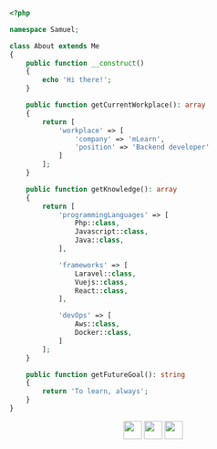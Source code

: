 ```php
<?php

namespace Samuel;

class About extends Me
{
    public function __construct()
    {
        echo 'Hi there!';
    }

    public function getCurrentWorkplace(): array
    {
        return [
            'workplace' => [
                'company' => 'mLearn',
                'position' => 'Backend developer'         
            ]
        ];
    }

    public function getKnowledge(): array
    {
        return [
            'programmingLanguages' => [
                Php::class,
                Javascript::class,
                Java::class,
            ],

            'frameworks' => [
                Laravel::class,
                Vuejs::class,
                React::class,
            ],

            'devOps' => [
                Aws::class,
                Docker::class,
            ]
        ];
    }

    public function getFutureGoal(): string
    {
        return 'To learn, always';
    }
}

```

<center>

<a href = 'https://www.linkedin.com/in/samfelgar'> <img width = '32px' align= 'center' src="https://raw.githubusercontent.com/rahulbanerjee26/githubAboutMeGenerator/main/icons/linked-in-alt.svg"/></a>
<a href = 'https://www.twitter.com/samfelgar'> <img width = '32px' align= 'center' src="https://raw.githubusercontent.com/rahulbanerjee26/githubAboutMeGenerator/main/icons/twitter.svg"/></a>  <a href = 'https://www.github.com/samfelgar'> <img width = '32px' align= 'center' src="https://raw.githubusercontent.com/rahulbanerjee26/githubAboutMeGenerator/main/icons/github.svg"/></a> 

</center>

<!--
**samfelgar/samfelgar** is a ✨ _special_ ✨ repository because its `README.md` (this file) appears on your GitHub profile.

Here are some ideas to get you started:

- 🔭 I’m currently working on ...
- 🌱 I’m currently learning ...
- 👯 I’m looking to collaborate on ...
- 🤔 I’m looking for help with ...
- 💬 Ask me about ...
- 📫 How to reach me: ...
- 😄 Pronouns: ...
- ⚡ Fun fact: ...
-->
